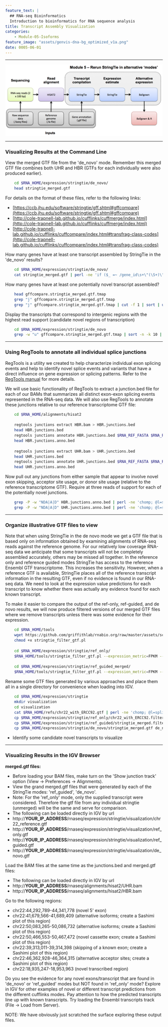 ```yaml
---
feature_text: |
  ## RNA-seq Bioinformatics
  Introduction to bioinformatics for RNA sequence analysis
title: Transcript Assembly Visualization
categories:
    - Module-05-Isoforms
feature_image: "assets/genvis-dna-bg_optimized_v1a.png"
date: 0005-06-01
---
```


***

![RNA-seq_Flowchart5](/assets/module_5/RNA-seq_Flowchart5.png)

***

### Visualizing Results at the Command Line
View the merged GTF file from the 'de_novo' mode. Remember this merged GTF file combines both UHR and HBR (GTFs for each individually were also produced earlier).
```bash
    cd $RNA_HOME/expression/stringtie/de_novo/
    head stringtie_merged.gtf
```
For details on the format of these files, refer to the following links:

* [https://ccb.jhu.edu/software/stringtie/gff.shtml#gffcompare](https://ccb.jhu.edu/software/stringtie/gff.shtml#gffcompare)
* [http://cole-trapnell-lab.github.io/cufflinks/cuffmerge/index.html](http://cole-trapnell-lab.github.io/cufflinks/cuffmerge/index.html)
* [http://cole-trapnell-lab.github.io/cufflinks/cuffcompare/index.html#transfrag-class-codes](http://cole-trapnell-lab.github.io/cufflinks/cuffcompare/index.html#transfrag-class-codes)

How many genes have at least one transcript assembled by StringTie in the 'de_novo' results?
```bash
    cd $RNA_HOME/expression/stringtie/de_novo/
    cat stringtie_merged.gtf | perl -ne 'if ($_ =~ /gene_id\s+\"(\S+)\"\;/){print "$1\n"}' | sort | uniq | wc -l
```
How many genes have at least one potentially novel transcript assembled?
```bash
    head gffcompare.stringtie_merged.gtf.tmap
    grep "j" gffcompare.stringtie_merged.gtf.tmap
    grep "j" gffcompare.stringtie_merged.gtf.tmap | cut -f 1 | sort | uniq | wc -l
```
Display the transcripts that correspond to intergenic regions with the highest read support (candidate novel regions of transcription)
```bash
    cd $RNA_HOME/expression/stringtie/de_novo
    grep -w "u" gffcompare.stringtie_merged.gtf.tmap | sort -n -k 10 | column -t
```
***

### Using RegTools to annotate all individual splice junctions
RegTools is a utility we created to help characterize individual exon splicing events and help to identify novel splice events and variants that have a direct influence on gene expression or splicing patterns. Refer to the [RegTools manual](https://regtools.readthedocs.io/en/latest/) for more details.

We will use basic functionality of RegTools to extract a junction.bed file for each of our BAMs that summarizes all distinct exon-exon splicing events represented in the RNA-seq data. We will also use RegTools to annotate these junctions relative to our reference transcriptome GTF file:
```bash
    cd $RNA_HOME/alignments/hisat2

    regtools junctions extract HBR.bam > HBR.junctions.bed
    head HBR.junctions.bed
    regtools junctions annotate HBR.junctions.bed $RNA_REF_FASTA $RNA_REF_GTF > HBR.junctions.anno.bed
    head HBR.junctions.anno.bed

    regtools junctions extract UHR.bam > UHR.junctions.bed
    head UHR.junctions.bed
    regtools junctions annotate UHR.junctions.bed $RNA_REF_FASTA $RNA_REF_GTF > UHR.junctions.anno.bed
    head UHR.junctions.anno.bed
```
Now pull out any junctions from either sample that appear to involve novel exon skipping, acceptor site usage, or donor site usage (relative to the reference transcriptome GTF). Require at three reads of support for each of the potentially novel junctions.
```bash
    grep -P -w "NDA|A|D" HBR.junctions.anno.bed | perl -ne 'chomp; @l=split("\t",$_); if ($l[4] > 3){print "$_\n"}'
    grep -P -w "NDA|A|D" UHR.junctions.anno.bed | perl -ne 'chomp; @l=split("\t",$_); if ($l[4] > 3){print "$_\n"}'
```
***

### Organize illustrative GTF files to view
Note that when using StringTie in the de novo mode we get a GTF file that is based only on information obtained by examining alignments of RNA-seq reads against the reference genome. For our relatively low coverage RNA-seq data we anticipate that some transcripts will not be completely assembled accurately, others may be missed all together. In the reference only and reference guided modes StringTie has access to the reference Ensembl GTF transcriptome. This increases the sensitivity. However, when a reference GTF is available, StringTie places all of the reference transcript information in the resulting GTF, even if no evidence is found in our RNA-seq data. We need to look at the expression value predictions for each transcript to know whether there was actually any evidence found for each known transcript.

To make it easier to compare the output of the ref-only, ref-guided, and de novo results, we will now produce filtered versions of our merged GTF files where we remove transcripts unless there was some evidence for their expression.
```bash
    cd $RNA_HOME/tools
    wget https://github.com/griffithlab/rnabio.org/raw/master/assets/scripts/stringtie_filter_gtf.pl
    chmod +x stringtie_filter_gtf.pl

    cd $RNA_HOME/expression/stringtie/ref_only/
    $RNA_HOME/tools/stringtie_filter_gtf.pl --expression_metric=FPKM --result_dirs='HBR_Rep1,HBR_Rep2,HBR_Rep3,UHR_Rep1,UHR_Rep2,UHR_Rep3' --input_gtf_file='/home/ubuntu/workspace/rnaseq/refs/chr22_with_ERCC92.gtf' --filtered_gtf_file='/home/ubuntu/workspace/rnaseq/expression/stringtie/ref_only/chr22_with_ERCC92.filtered.gtf' --exp_cutoff=0 --min_sample_count=2

    cd $RNA_HOME/expression/stringtie/ref_guided_merged/
    $RNA_HOME/tools/stringtie_filter_gtf.pl --expression_metric=FPKM --result_dirs='HBR_Rep1,HBR_Rep2,HBR_Rep3,UHR_Rep1,UHR_Rep2,UHR_Rep3' --input_gtf_file='/home/ubuntu/workspace/rnaseq/expression/stringtie/ref_guided/stringtie_merged.gtf' --filtered_gtf_file='/home/ubuntu/workspace/rnaseq/expression/stringtie/ref_guided/stringtie_merged.filtered.gtf' --exp_cutoff=0 --min_sample_count=2
```
Rename some GTF files generated by various approaches and place them all in a single directory for convenience when loading into IGV.
```bash
    cd $RNA_HOME/expression/stringtie
    mkdir visualization
    cd visualization
    cat $RNA_HOME/refs/chr22_with_ERCC92.gtf | perl -ne 'chomp; @l=split("\t", $_); print "$_\n" unless ($l[2] eq "gene");' > chr22_reference.gtf
    cp $RNA_HOME/expression/stringtie/ref_only/chr22_with_ERCC92.filtered.gtf ref_only.gtf
    cp $RNA_HOME/expression/stringtie/ref_guided/stringtie_merged.filtered.gtf ref_guided.gtf
    cp $RNA_HOME/expression/stringtie/de_novo/stringtie_merged.gtf de_novo.gtf
```
* Identify some candidate novel transcripts to visualize

***

### Visualizing Results in the IGV Browser
**merged.gtf files:**

* Before loading your BAM files, make turn on the 'Show junction track' option (View -> Preferences -> Alignments).
* View the grand merged.gtf files that were generated by each of the StringTie modes: 'ref_guided', 'de_novo'.
* Note: For the 'ref_only' mode, only the supplied transcript were considered. Therefore the gtf file from any individual stringtie (unmerged) will be the same and serve for comparison.
* The following can be loaded directly in IGV by url
* http://**YOUR_IP_ADDRESS**/rnaseq/expression/stringtie/visualization/chr22_reference.gtf
* http://**YOUR_IP_ADDRESS**/rnaseq/expression/stringtie/visualization/ref_only.gtf
* http://**YOUR_IP_ADDRESS**/rnaseq/expression/stringtie/visualization/ref_guided.gtf
* http://**YOUR_IP_ADDRESS**/rnaseq/expression/stringtie/visualization/de_novo.gtf

Load the BAM files at the same time as the junctions.bed and merged.gtf files:

* The following can be loaded directly in IGV by url
* http://**YOUR_IP_ADDRESS**/rnaseq/alignments/hisat2/UHR.bam
* http://**YOUR_IP_ADDRESS**/rnaseq/alignments/hisat2/HBR.bam

Go to the following regions:

* chr22:44,292,789-44,341,778 (novel 5' exon)
* chr22:41,679,566-41,689,409 (alternative isoforms;
create a Sashimi plot of this region)
* chr22:50,083,265-50,086,732 (alternative isoforms;
create a Sashimi plot of this region)
* chr22:50,466,553-50,467,472 (novel cassette exon; create a Sashimi plot of this region)
* chr22:39,313,011-39,314,398 (skipping of a known exon; create a Sashimi plot of this region)
* chr22:46,362,928-46,364,315 (alternative acceptor sites; create a Sashimi plot of this region)
* chr22:18,935,247-18,953,963 (novel transcribed region)

Do you see the evidence for any novel exons/transcript that are found in 'de_novo' or 'ref_guided' modes but NOT found in 'ref_only' mode? Explore in IGV for other examples of novel or different transcript predictions from the different cufflinks modes. Pay attention to how the predicted transcripts line up with known transcripts. Try loading the Ensembl transcripts track (File -> Load from Server).

NOTE: We have obviously just scratched the surface exploring these output files.

